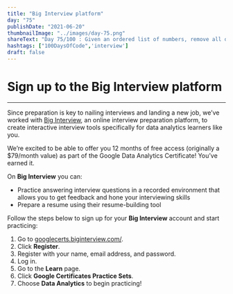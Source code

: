 ```yaml
---
title: "Big Interview platform"
day: "75"
publishDate: "2021-06-20"
thumbnailImage: "../images/day-75.png"
shareText: "Day 75/100 : Given an ordered list of numbers, remove all duplicates. You should not use any additional space; after removing duplicates in place, return the length of the subarray that has no duplicate. "
hashtags: ["100DaysOfCode",'interview']
draft: false
---
```


# Sign up to the Big Interview platform

------

Since preparation is key to nailing interviews and landing a new job, we’ve worked with [Big Interview](https://biginterview.com/), an online interview preparation platform, to create interactive interview tools specifically for data analytics learners like you. 

We’re excited to be able to offer you 12 months of free access (originally a $79/month value) as part of the Google Data Analytics Certificate! You’ve earned it. 

On **Big Interview** you can:

- Practice answering interview questions in a recorded environment that allows you to get feedback and hone your interviewing skills
- Prepare a resume using their resume-building tool

Follow the steps below to sign up for your **Big Interview** account and start practicing:

1. Go to [googlecerts.biginterview.com/](https://googlecerts.biginterview.com/).
2. Click **Register**.
3. Register with your name, email address, and password.
4. Log in.
5. Go to the **Learn** page.
6. Click **Google Certificates Practice Sets**.
7. Choose **Data Analytics** to begin practicing!


